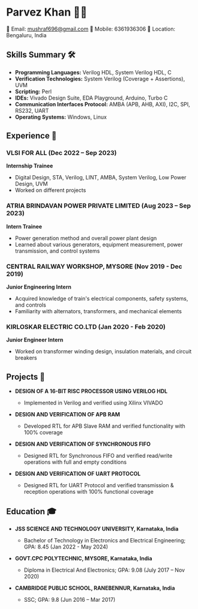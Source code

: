 # Parvez Khan 👨‍💼

📧 Email: mushraf696@gmail.com
📱 Mobile: 6361936306
📍 Location: Bengaluru, India

## Skills Summary 🛠️

- **Programming Languages:** Verilog HDL, System Verilog HDL, C
- **Verification Technologies:** System Verilog (Coverage + Assertions), UVM
- **Scripting:** Perl
- **IDEs:** Vivado Design Suite, EDA Playground, Arduino, Turbo C
- **Communication Interfaces Protocol:** AMBA (APB, AHB, AXI), I2C, SPI, RS232, UART
- **Operating Systems:** Windows, Linux

## Experience 💼

### VLSI FOR ALL (Dec 2022 – Sep 2023)
**Internship Trainee**
- Digital Design, STA, Verilog, LINT, AMBA, System Verilog, Low Power Design, UVM
- Worked on different projects

### ATRIA BRINDAVAN POWER PRIVATE LIMITED (Aug 2023 – Sep 2023)
**Intern Trainee**
- Power generation method and overall power plant design
- Learned about various generators, equipment measurement, power transmission, and control systems

### CENTRAL RAILWAY WORKSHOP, MYSORE (Nov 2019 - Dec 2019)
**Junior Engineering Intern**
- Acquired knowledge of train's electrical components, safety systems, and controls
- Familiarity with alternators, transformers, and mechanical elements

### KIRLOSKAR ELECTRIC CO.LTD (Jan 2020 - Feb 2020)
**Junior Engineer Intern**
- Worked on transformer winding design, insulation materials, and circuit breakers

## Projects 🚀

- **DESIGN OF A 16-BIT RISC PROCESSOR USING VERILOG HDL**
  - Implemented in Verilog and verified using Xilinx VIVADO

- **DESIGN AND VERIFICATION OF APB RAM**
  - Developed RTL for APB Slave RAM and verified functionality with 100% coverage

- **DESIGN AND VERIFICATION OF SYNCHRONOUS FIFO**
  - Designed RTL for Synchronous FIFO and verified read/write operations with full and empty conditions

- **DESIGN AND VERIFICATION OF UART PROTOCOL**
  - Designed RTL for UART Protocol and verified transmission & reception operations with 100% functional coverage

## Education 🎓

- **JSS SCIENCE AND TECHNOLOGY UNIVERSITY, Karnataka, India**
  - Bachelor of Technology in Electronics and Electrical Engineering; GPA: 8.45 (Jan 2022 - May 2024)

- **GOVT.CPC POLYTECHNIC, MYSORE, Karnataka, India**
  - Diploma in Electrical And Electronics; GPA: 9.08 (July 2017 – Nov 2020)

- **CAMBRIDGE PUBLIC SCHOOL, RANEBENNUR, Karnataka, India**
  - SSC; GPA: 9.8 (Jun 2016 – Mar 2017)

